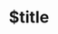 ---
title: $title
second_title: Справочник по API GroupDocs.Annotation для .NET
description: $description
type: docs
weight: $weight
url: /ru/net/$ref/
---
